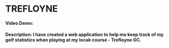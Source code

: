 # TREFLOYNE
#### Video Demo: 
#### Description: I have created a web application to help me keep track of my golf statistics when playing at my locak course - Trefloyne GC.

